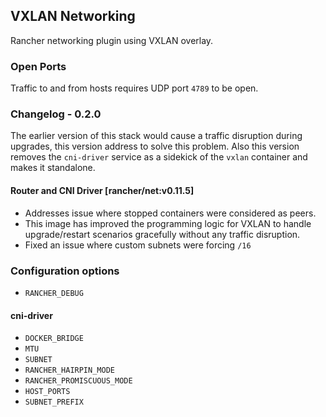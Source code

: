## VXLAN Networking

Rancher networking plugin using VXLAN overlay.

### Open Ports

Traffic to and from hosts requires UDP port `4789` to be open.

### Changelog - 0.2.0

The earlier version of this stack would cause a traffic disruption during upgrades, this version address to solve this problem. Also this version removes the `cni-driver` service as a sidekick of the `vxlan` container and makes it standalone.

#### Router and CNI Driver [rancher/net:v0.11.5]
* Addresses issue where stopped containers were considered as peers.
* This image has improved the programming logic for VXLAN to handle upgrade/restart scenarios gracefully without any traffic disruption.
* Fixed an issue where custom subnets were forcing `/16`

### Configuration options
* `RANCHER_DEBUG`

#### cni-driver

* `DOCKER_BRIDGE`
* `MTU`
* `SUBNET`
* `RANCHER_HAIRPIN_MODE`
* `RANCHER_PROMISCUOUS_MODE`
* `HOST_PORTS`
* `SUBNET_PREFIX`
